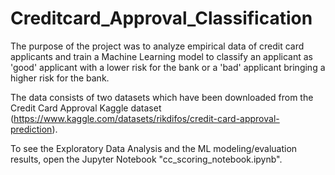# Creditcard_Approval_Classification

The purpose of the project was to analyze empirical data of credit card applicants and train a Machine Learning model to classify an applicant as 'good' applicant with a lower risk for the bank or a 'bad' applicant bringing a higher risk for the bank.

The data consists of two datasets which have been downloaded from the Credit Card Approval Kaggle dataset (https://www.kaggle.com/datasets/rikdifos/credit-card-approval-prediction).

To see the Exploratory Data Analysis and the ML modeling/evaluation results, open the Jupyter Notebook "cc_scoring_notebook.ipynb".
